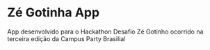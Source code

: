 # Zé Gotinha App

App desenvolvido para o Hackathon Desafio Zé Gotinho ocorrido na terceira edição da Campus Party Brasilia!
